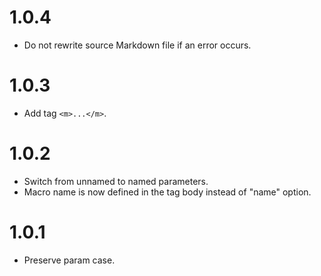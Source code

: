 # 1.0.4

-   Do not rewrite source Markdown file if an error occurs.

# 1.0.3

-   Add tag `<m>...</m>`.

# 1.0.2

-   Switch from unnamed to named parameters.
-   Macro name is now defined in the tag body instead of "name" option.

# 1.0.1

-   Preserve param case.
